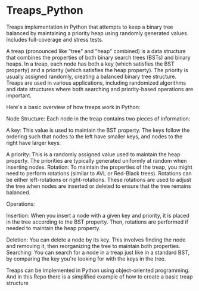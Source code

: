 # Treaps_Python
Treaps implementation in Python that  attempts to keep a binary tree balanced by maintaining a priority heap using randomly generated values. Includes full-coverage and stress tests.

A treap (pronounced like "tree" and "heap" combined) is a data structure that combines the properties of both binary search trees (BSTs) and binary heaps. In a treap, each node has both a key (which satisfies the BST property) and a priority (which satisfies the heap property). The priority is usually assigned randomly, creating a balanced binary tree structure. Treaps are used in various applications, including randomized algorithms and data structures where both searching and priority-based operations are important.

Here's a basic overview of how treaps work in Python:

Node Structure: Each node in the treap contains two pieces of information:

A key: This value is used to maintain the BST property. The keys follow the ordering such that nodes to the left have smaller keys, and nodes to the right have larger keys.



A priority: This is a randomly assigned value used to maintain the heap property. The priorities are typically generated uniformly at random when inserting nodes.
Rotation: To maintain the properties of the treap, you might need to perform rotations (similar to AVL or Red-Black trees). Rotations can be either left-rotations or right-rotations. These rotations are used to adjust the tree when nodes are inserted or deleted to ensure that the tree remains balanced.

Operations:

Insertion: When you insert a node with a given key and priority, it is placed in the tree according to the BST property. Then, rotations are performed if needed to maintain the heap property.



Deletion: You can delete a node by its key. This involves finding the node and removing it, then reorganizing the tree to maintain both properties.
Searching: You can search for a node in a treap just like in a standard BST, by comparing the key you're looking for with the keys in the tree.

Treaps can be implemented in Python using object-oriented programming. And in this Repo there is a simplified example of how to create a basic treap structure

